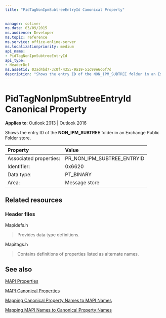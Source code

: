 ```yaml
---
title: "PidTagNonIpmSubtreeEntryId Canonical Property"
 
 
manager: soliver
ms.date: 03/09/2015
ms.audience: Developer
ms.topic: reference
ms.service: office-online-server
ms.localizationpriority: medium
api_name:
- PidTagNonIpmSubtreeEntryId
api_type:
- HeaderDef
ms.assetid: 03ad4bd7-3c0f-4355-9a19-51c99e6c6f7d
description: "Shows the entry ID of the NON_IPM_SUBTREE folder in an Exchange Public Folder store for Outlook 2013 and Outlook 2016."
---
```


# PidTagNonIpmSubtreeEntryId Canonical Property

  
  
**Applies to**: Outlook 2013 | Outlook 2016 
  
Shows the entry ID of the **NON_IPM_SUBTREE** folder in an Exchange Public Folder store. 
  
|Property |Value |
|:-----|:-----|
|Associated properties:  <br/> |PR_NON_IPM_SUBTREE_ENTRYID  <br/> |
|Identifier:  <br/> |0x6620  <br/> |
|Data type:  <br/> |PT_BINARY  <br/> |
|Area:  <br/> |Message store  <br/> |
   
## Related resources

### Header files

Mapidefs.h
  
> Provides data type definitions.
    
Mapitags.h
  
> Contains definitions of properties listed as alternate names.
    
## See also



[MAPI Properties](mapi-properties.md)
  
[MAPI Canonical Properties](mapi-canonical-properties.md)
  
[Mapping Canonical Property Names to MAPI Names](mapping-canonical-property-names-to-mapi-names.md)
  
[Mapping MAPI Names to Canonical Property Names](mapping-mapi-names-to-canonical-property-names.md)

